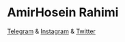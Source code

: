 # AmirHosein Rahimi
<a  href="https://t.me/AM_HO_RA">Telegram</a> & <a href="https://instagram.com/AM_HO_RA">Instagram</a> & <a  href="https://twitter.com/AM_HO_RA">Twitter</a> 
